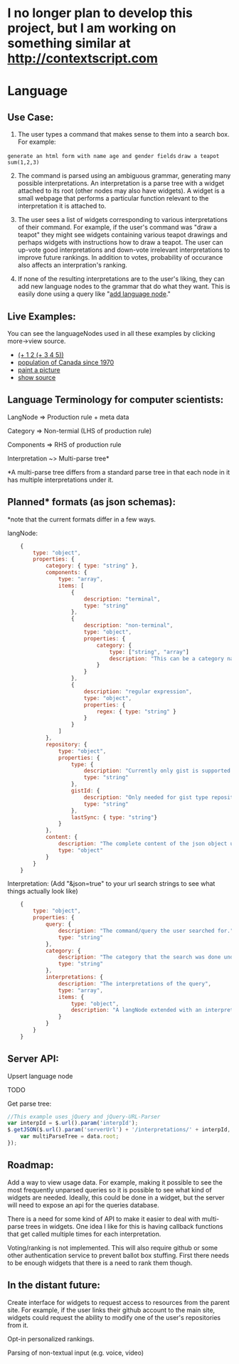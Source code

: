 # I no longer plan to develop this project, but I am working on something similar at http://contextscript.com

Language
========

Use Case:
---------
1. The user types a command that makes sense to them into a search box. For example:

  `generate an html form with name age and gender fields`
  `draw a teapot`
  `sum(1,2,3)`

2. The command is parsed using an ambiguous grammar, generating many possible interpretations.
An interpretation is a parse tree with a widget attached to its root (other nodes may also have widgets). 
A widget is a small webpage that performs a particular function relevant to the interpretation it is attached to. 

3. The user sees a list of widgets corresponding to various interpretations of their command. For example, if the user's command was "draw a teapot" they might see widgets containing various teapot drawings and perhaps widgets with instructions how to draw a teapot. The user can up-vote good interpretations and down-vote irrelevant interpretations to improve future rankings. In addition to votes, probability of occurance also affects an interpration's ranking. 

4. If none of the resulting interpretations are to the user's liking, they can add new language nodes to the grammar that do what they want. This is easily done using a query like "[add language node](https://language-nathanathan.rhcloud.com/category/main?q=add+language+node)."

Live Examples:
--------------

You can see the languageNodes used in all these examples by clicking more->view source.

* [(+ 1 2 (+ 3 4 5))](https://language-nathanathan.rhcloud.com/category/main?q=%28%2B+1+2+%28%2B+3+4+5%29%29)
* [population of Canada since 1970](https://language-nathanathan.rhcloud.com/category/main?q=population+of+Canada+since+1970)
* [paint a picture](https://language-nathanathan.rhcloud.com/category/example%20widgets?q=paint+a+picture)
* [show source](https://language-nathanathan.rhcloud.com/category/main?q=show+source)


Language Terminology for computer scientists:
---------------------------------------------

  LangNode => Production rule + meta data
  
  Category => Non-termial (LHS of production rule)
  
  Components => RHS of production rule
  
  Interpretation ~> Multi-parse tree*
  
*A multi-parse tree differs from a standard parse tree in that each node in it has multiple interpretations under it.

Planned* formats (as json schemas):
----------------------------------

*note that the current formats differ in a few ways.

langNode:

```javascript
    {
        type: "object",
        properties: {
            category: { type: "string" },
            components: {
                type: "array",
                items: [
                    {
                        description: "terminal",
                        type: "string"
                    },
                    {
                        description: "non-terminal",
                        type: "object",
                        properties: {
                            category: {
                                type: ["string", "array"]
                                description: "This can be a category name (which corresponds to an array of language nodes in the database) or an array of language nodes defined inline.",
                            }
                        }
                    },
                    {
                        description: "regular expression",
                        type: "object",
                        properties: {
                            regex: { type: "string" }
                        }
                    }
                ]
            },
            repository: {
                type: "object",
                properties: {
                    type: { 
                        description: "Currently only gist is supported.",
                        type: "string" 
                    },
                    gistId: {
                        description: "Only needed for gist type repositories.",
                        type: "string"
                    },
                    lastSync: { type: "string"}
                }
            },
            content: {
                description: "The complete content of the json object used to construct this langNode. You can put any metadata you want here.",
                type: "object"
            }
        }
    }
```

Interpretation: (Add "&json=true" to your url search strings to see what things actually look like)

```javascript
    {
        type: "object",
        properties: {
            query: {
                description: "The command/query the user searched for.",
                type: "string"
            },
            category: {
                description: "The category that the search was done under. (e.g. main/science/code)",
                type: "string"
            },
            interpretations: {
                description: "The interpretations of the query",
                type: "array",
                items: {
                    type: "object",
                    description: "A langNode extended with an interpretations array like this one."
                }
            }
        }
    }
```

Server API:
---------------

Upsert language node

TODO

Get parse tree:

```javascript
//This example uses jQuery and jQuery-URL-Parser
var interpId = $.url().param('interpId'); 
$.getJSON($.url().param('serverUrl') + '/interpretations/' + interpId, function(data) {
	var multiParseTree = data.root;
});
```


Roadmap:
--------

Add a way to view usage data.
For example, making it possible to see the most frequently unparsed queries so it is possible to see what kind of widgets are needed.
Ideally, this could be done in a widget, but the server will need to expose an api for the queries database.

There is a need for some kind of API to make it easier to deal with multi-parse trees in widgets. One idea I like for this is having callback functions that get called multiple times for each interpretation.

Voting/ranking is not implemented. This will also require github or some other authentication service to prevent ballot box stuffing. First there needs to be enough widgets that there is a need to rank them though.


In the distant future:
----------------------

Create interface for widgets to request access to resources from the parent site. For example, if the user links their github account to the main site, widgets could request the ability to modify one of the user's repositories from it.

Opt-in personalized rankings.

Parsing of non-textual input (e.g. voice, video)
